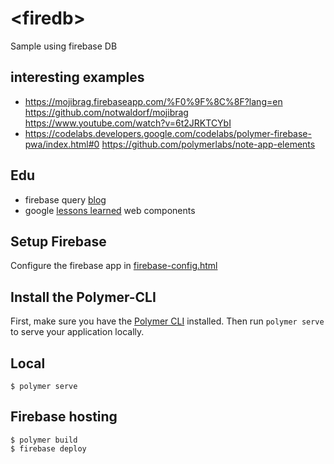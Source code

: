 # \<firedb\>

Sample using firebase DB

## interesting examples
- https://mojibrag.firebaseapp.com/%F0%9F%8C%8F?lang=en 
https://github.com/notwaldorf/mojibrag 
https://www.youtube.com/watch?v=6t2JRKTCYbI
- https://codelabs.developers.google.com/codelabs/polymer-firebase-pwa/index.html#0 
https://github.com/polymerlabs/note-app-elements

## Edu
- firebase query [blog](https://firebase.googleblog.com/2014/11/firebase-now-with-more-querying.html)  
- google [lessons learned](https://www.youtube.com/watch?v=zfQoleQEa4w) web components



## Setup Firebase
Configure the firebase app in [firebase-config.html](https://github.com/craigivy/polymer-edu/blob/master/firedb/src/firedb-app/firebase-config.html)


## Install the Polymer-CLI

First, make sure you have the [Polymer CLI](https://www.npmjs.com/package/polymer-cli) installed. Then run `polymer serve` to serve your application locally.

## Local

```
$ polymer serve
```

## Firebase hosting
````
$ polymer build
$ firebase deploy
````